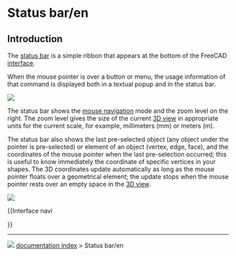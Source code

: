 # Status bar/en
## Introduction

The [status bar](status_bar.md) is a simple ribbon that appears at the bottom of the FreeCAD [interface](interface.md).

When the mouse pointer is over a button or menu, the usage information of that command is displayed both in a textual popup and in the status bar.

![](images/FreeCAD_Status_bar.png )

The status bar shows the [mouse navigation](Mouse_navigation.md) mode and the zoom level on the right. The zoom level gives the size of the current [3D view](3D_view.md) in appropriate units for the current scale, for example, millimeters (mm) or meters (m).

The status bar also shows the last pre-selected object (any object under the pointer is pre-selected) or element of an object (vertex, edge, face), and the coordinates of the mouse pointer when the last pre-selection occurred; this is useful to know immediately the coordinate of specific vertices in your shapes. The 3D coordinates update automatically as long as the mouse pointer floats over a geometrical element; the update stops when the mouse pointer rests over an empty space in the [3D view](3D_view.md).

![](images/FreeCAD_Status_bar_selected.png )


{{Interface navi

}}



---
![](images/Right_arrow.png) [documentation index](../README.md) > Status bar/en
